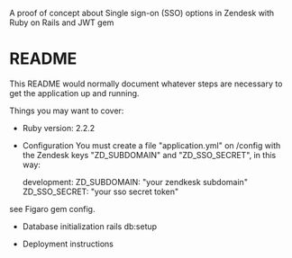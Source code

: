A proof of concept about Single sign-on (SSO) options in Zendesk with Ruby on Rails and JWT gem

# README

This README would normally document whatever steps are necessary to get the
application up and running.

Things you may want to cover:

* Ruby version: 2.2.2

* Configuration
You must create a file "application.yml" on /config with the Zendesk keys "ZD_SUBDOMAIN" and "ZD_SSO_SECRET", in this way:

  development:
    ZD_SUBDOMAIN: "your zendkesk subdomain"
    ZD_SSO_SECRET: "your sso secret token"

see Figaro gem config.

* Database initialization
rails db:setup

* Deployment instructions
